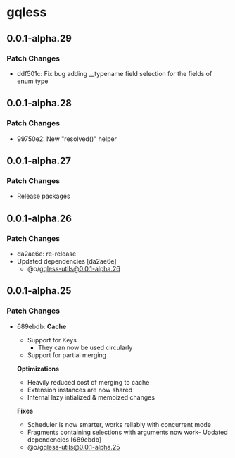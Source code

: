 # gqless

## 0.0.1-alpha.29

### Patch Changes

- ddf501c: Fix bug adding \_\_typename field selection for the fields of enum type

## 0.0.1-alpha.28

### Patch Changes

- 99750e2: New "resolved()" helper

## 0.0.1-alpha.27

### Patch Changes

- Release packages

## 0.0.1-alpha.26

### Patch Changes

- da2ae6e: re-release
- Updated dependencies [da2ae6e]
  - @o/gqless-utils@0.0.1-alpha.26

## 0.0.1-alpha.25

### Patch Changes

- 689ebdb: **Cache**

  - Support for Keys
    - They can now be used circularly
  - Support for partial merging

  **Optimizations**

  - Heavily reduced cost of merging to cache
  - Extension instances are now shared
  - Internal lazy intialized & memoized changes

  **Fixes**

  - Scheduler is now smarter, works reliably with concurrent mode
  - Fragments containing selections with arguments now work- Updated dependencies [689ebdb]
  - @o/gqless-utils@0.0.1-alpha.25
